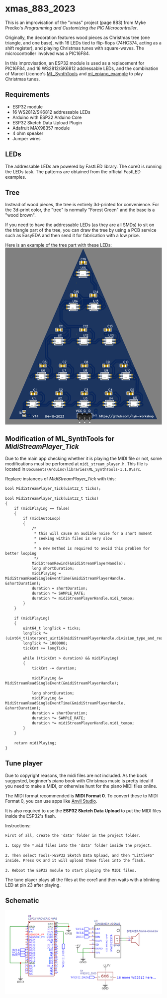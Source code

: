 # xmas_883_2023

This is an improvisation of the "xmas" project (page 883) from Myke Predko's *Programming and Customizing the PIC Microcontroller*.

Originally, the decoration features wood pieces as Christmas tree (one triangle, and one base), with 16 LEDs tied to flip-flops (74HC374, acting as a shift register), and playing Christmas tunes with square-waves. The microcontroller involved was a PIC16F84.

In this improvisation, an ESP32 module is used as a replacement for PIC16F84, and 16 WS2812/SK6812 addressable LEDs, and the combination of Marcel Licence's [ML_SynthTools](https://github.com/marcel-licence/ML_SynthTools) and [ml_epiano_example](https://github.com/marcel-licence/ml_epiano_example) to play Christmas tunes.

## Requirements
- ESP32 module
- 16 WS2812/SK6812 addressable LEDs
- Arduino with ESP32 Arduino Core
- ESP32 Sketch Data Upload Plugin
- Adafruit MAX98357 module
- 4 ohm speaker
- Jumper wires

## LEDs
The addressable LEDs are powered by FastLED library. The core0 is running the LEDs task. The patterns are obtained from the official FastLED examples.

## Tree
Instead of wood pieces, the tree is entirely 3d-printed for convenience. For the 3d-print color, the "tree" is normally "Forest Green" and the base is a "wood brown".

If you need to have the addressable LEDs (as they are all SMDs) to sit on the triangle part of the tree, you can draw the tree by using a PCB service such as EasyEDA and then send it for fabrication with a low price.

Here is an example of the tree part with these LEDs:
![xmas tree PCB with ws2812](xmas_tree_pcb.png)

## Modification of ML_SynthTools for *MidiStreamPlayer_Tick*
Due to the main app checking whether it is playing the MIDI file or not, some modifications must be performed at `midi_stream_player.h`. This file is located in `Documents\Arduino\libraries\ML_SynthTools-1.1.0\src`.

Replace instances of *MidiStreamPlayer_Tick* with this:
```
bool MidiStreamPlayer_Tick(uint32_t ticks);

bool MidiStreamPlayer_Tick(uint32_t ticks)
{
    if (midiPlaying == false)
    {
        if (midiAutoLoop)
        {
            /*
             * this will cause an audible noise for a short moment
             * seeking within files is very slow
             *
             * a new method is required to avoid this problem for better looping
             */
            MidiStreamRewind(&midiStreamPlayerHandle);
            long shortDuration;
            midiPlaying = MidiStreamReadSingleEventTime(&midiStreamPlayerHandle, &shortDuration);
            duration = shortDuration;
            duration *= SAMPLE_RATE;
            duration *= midiStreamPlayerHandle.midi_tempo;
        }
    }

    if (midiPlaying)
    {
        uint64_t longTick = ticks;
        longTick *= (uint64_t)interpret_uint16(midiStreamPlayerHandle.division_type_and_resolution);
        longTick *= 1000000;
        tickCnt += longTick;

        while ((tickCnt > duration) && midiPlaying)
        {
            tickCnt -= duration;

            midiPlaying &= MidiStreamReadSingleEvent(&midiStreamPlayerHandle);

            long shortDuration;
            midiPlaying &= MidiStreamReadSingleEventTime(&midiStreamPlayerHandle, &shortDuration);
            duration = shortDuration;
            duration *= SAMPLE_RATE;
            duration *= midiStreamPlayerHandle.midi_tempo;
        }
    }
	
	return midiPlaying;
}
```

## Tune player
Due to copyright reasons, the midi files are not included. As the book suggested, beginner's piano book with Christmas music is pretty ideal if you need to make a MIDI, or otherwise hunt for the piano MIDI files online.

The MIDI format recommended is **MIDI Format 0**. To convert these to MIDI Format 0, you can use apps like [Anvil Studio](https://www.anvilstudio.com/).

It is also required to use the **ESP32 Sketch Data Upload** to put the MIDI files inside the ESP32's flash.

Instructions:
```
First of all, create the 'data' folder in the project folder. 

1. Copy the *.mid files into the 'data' folder inside the project.

2. Then select Tools->ESP32 Sketch Data Upload, and then "LittleFS" inside. Press OK and it will upload these files into the flash.

3. Reboot the ESP32 module to start playing the MIDI files.
```

The tune player plays all the files at the core1 and then waits with a blinking LED at pin 23 after playing.

## Schematic
![Schematic](schematic.png)
